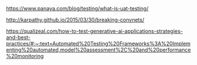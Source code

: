 https://www.panaya.com/blog/testing/what-is-uat-testing/

http://karpathy.github.io/2015/03/30/breaking-convnets/

https://qualizeal.com/how-to-test-generative-ai-applications-strategies-and-best-practices/#:~:text=Automated%20Testing%20Frameworks%3A%20Implementing%20automated,model%20assessment%2C%20and%20performance%20monitoring
